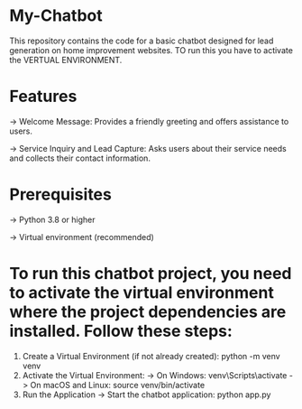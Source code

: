 # My-Chatbot
This repository contains the code for a basic chatbot designed for lead generation on home improvement websites. TO run this you have to activate the VERTUAL ENVIRONMENT.

# Features
-> Welcome Message: Provides a friendly greeting and offers assistance to users.

-> Service Inquiry and Lead Capture: Asks users about their service needs and collects their contact information.

# Prerequisites
-> Python 3.8 or higher

-> Virtual environment (recommended)

# To run this chatbot project, you need to activate the virtual environment where the project dependencies are installed. Follow these steps:
1. Create a Virtual Environment (if not already created): python -m venv venv
2. Activate the Virtual Environment:
   -> On Windows: venv\Scripts\activate
   -> On macOS and Linux: source venv/bin/activate
3. Run the Application
   -> Start the chatbot application: python app.py

   


